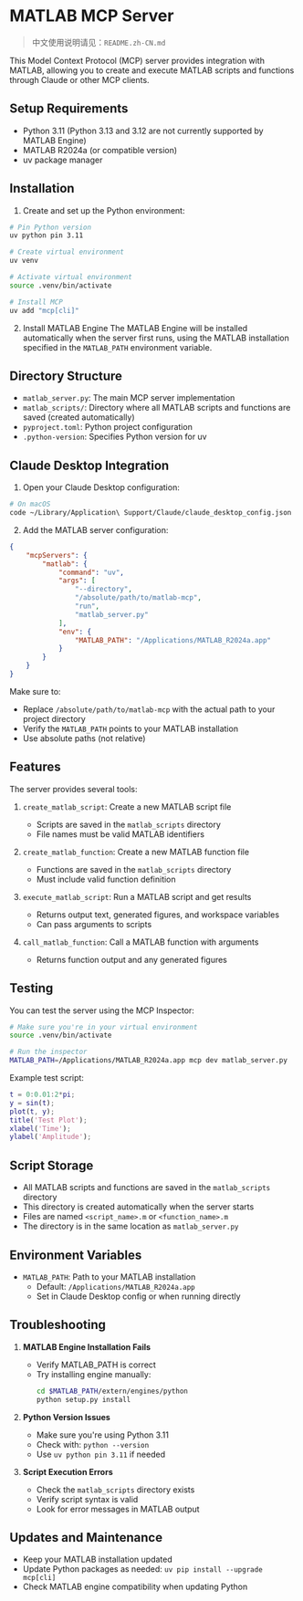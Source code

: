 # MATLAB MCP Server

> 中文使用说明请见：`README.zh-CN.md`

This Model Context Protocol (MCP) server provides integration with MATLAB, allowing you to create and execute MATLAB scripts and functions through Claude or other MCP clients.

## Setup Requirements

- Python 3.11 (Python 3.13 and 3.12 are not currently supported by MATLAB Engine)
- MATLAB R2024a (or compatible version)
- uv package manager

## Installation

1. Create and set up the Python environment:
```bash
# Pin Python version
uv python pin 3.11

# Create virtual environment
uv venv

# Activate virtual environment
source .venv/bin/activate

# Install MCP
uv add "mcp[cli]"
```

2. Install MATLAB Engine
The MATLAB Engine will be installed automatically when the server first runs, using the MATLAB installation specified in the `MATLAB_PATH` environment variable.

## Directory Structure

- `matlab_server.py`: The main MCP server implementation
- `matlab_scripts/`: Directory where all MATLAB scripts and functions are saved (created automatically)
- `pyproject.toml`: Python project configuration
- `.python-version`: Specifies Python version for uv

## Claude Desktop Integration

1. Open your Claude Desktop configuration:
```bash
# On macOS
code ~/Library/Application\ Support/Claude/claude_desktop_config.json
```

2. Add the MATLAB server configuration:
```json
{
    "mcpServers": {
        "matlab": {
            "command": "uv",
            "args": [
                "--directory",
                "/absolute/path/to/matlab-mcp",
                "run",
                "matlab_server.py"
            ],
            "env": {
                "MATLAB_PATH": "/Applications/MATLAB_R2024a.app"
            }
        }
    }
}
```

Make sure to:
- Replace `/absolute/path/to/matlab-mcp` with the actual path to your project directory
- Verify the `MATLAB_PATH` points to your MATLAB installation
- Use absolute paths (not relative)

## Features

The server provides several tools:

1. `create_matlab_script`: Create a new MATLAB script file
   - Scripts are saved in the `matlab_scripts` directory
   - File names must be valid MATLAB identifiers

2. `create_matlab_function`: Create a new MATLAB function file
   - Functions are saved in the `matlab_scripts` directory
   - Must include valid function definition

3. `execute_matlab_script`: Run a MATLAB script and get results
   - Returns output text, generated figures, and workspace variables
   - Can pass arguments to scripts

4. `call_matlab_function`: Call a MATLAB function with arguments
   - Returns function output and any generated figures

## Testing

You can test the server using the MCP Inspector:
```bash
# Make sure you're in your virtual environment
source .venv/bin/activate

# Run the inspector
MATLAB_PATH=/Applications/MATLAB_R2024a.app mcp dev matlab_server.py
```

Example test script:
```matlab
t = 0:0.01:2*pi;
y = sin(t);
plot(t, y);
title('Test Plot');
xlabel('Time');
ylabel('Amplitude');
```

## Script Storage

- All MATLAB scripts and functions are saved in the `matlab_scripts` directory
- This directory is created automatically when the server starts
- Files are named `<script_name>.m` or `<function_name>.m`
- The directory is in the same location as `matlab_server.py`

## Environment Variables

- `MATLAB_PATH`: Path to your MATLAB installation
  - Default: `/Applications/MATLAB_R2024a.app`
  - Set in Claude Desktop config or when running directly

## Troubleshooting

1. **MATLAB Engine Installation Fails**
   - Verify MATLAB_PATH is correct
   - Try installing engine manually:
     ```bash
     cd $MATLAB_PATH/extern/engines/python
     python setup.py install
     ```

2. **Python Version Issues**
   - Make sure you're using Python 3.11
   - Check with: `python --version`
   - Use `uv python pin 3.11` if needed

3. **Script Execution Errors**
   - Check the `matlab_scripts` directory exists
   - Verify script syntax is valid
   - Look for error messages in MATLAB output

## Updates and Maintenance

- Keep your MATLAB installation updated
- Update Python packages as needed: `uv pip install --upgrade mcp[cli]`
- Check MATLAB engine compatibility when updating Python

